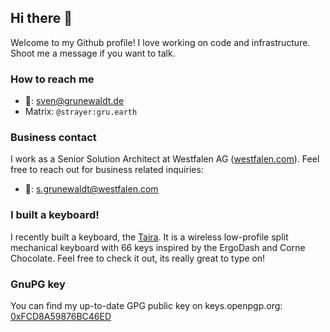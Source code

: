 ## Hi there 👋

Welcome to my Github profile! I love working on code and infrastructure. Shoot me a message if you want to talk.

### How to reach me

- 📧: sven@grunewaldt.de
- Matrix: `@strayer:gru.earth`

### Business contact

I work as a Senior Solution Architect at Westfalen AG ([westfalen.com](https://westfalen.com)). Feel free to reach out for business related inquiries:

- 🏢: s.grunewaldt@westfalen.com

### I built a keyboard!

I recently built a keyboard, the [Taira](https://github.com/strayer/taira-keyboard). It is a wireless low-profile split mechanical keyboard with 66 keys inspired by the ErgoDash and Corne Chocolate. Feel free to check it out, its really great to type on!

### GnuPG key

You can find my up-to-date GPG public key on keys.openpgp.org: [0xFCD8A59876BC46ED](https://keys.openpgp.org/vks/v1/by-fingerprint/FC2801BD367400EE08A8D139FCD8A59876BC46ED)
